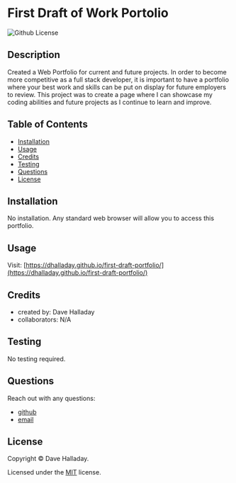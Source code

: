 # First Draft of Work Portolio
  
  ![Github License](https://img.shields.io/badge/license-MIT-green.svg)
  
  ## Description

  Created a Web Portfolio for current and future projects. In order to become more competitive as a full stack developer, it is important to have a portfolio where your best work and skills can be put on display for future employers to review. This project was to create a page where I can showcase my coding abilities and future projects as I continue to learn and improve.

  ## Table of Contents

  * [Installation](#installation)
  * [Usage](#usage)
  * [Credits](#credits)
  * [Testing](#testing)
  * [Questions](#questions)
  * [License](#license)

  ## Installation

  No installation. Any standard web browser will allow you to access this portfolio.

  ## Usage

  Visit: [https://dhalladay.github.io/first-draft-portfolio/](https://dhalladay.github.io/first-draft-portfolio/)

  ## Credits

  * created by: Dave Halladay
  * collaborators: N/A

  ## Testing

  No testing required.

  ## Questions

  Reach out with any questions:

  * [github](https://github.com/dhalladay)
  * [email](mailto:dave@example.com) 

  ## License

  Copyright &copy; Dave Halladay.

  
  Licensed under the [MIT](
  https://opensource.org/licenses/MIT
  ) license.
  
